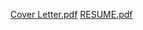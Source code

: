 [Cover Letter.pdf](https://github.com/yashsirius/cover/files/7613659/Cover.Letter.pdf)
[RESUME.pdf](https://github.com/yashsirius/cover/files/7613661/1CR18CS185_YASH.AGARWAL_RESUME.pdf)
